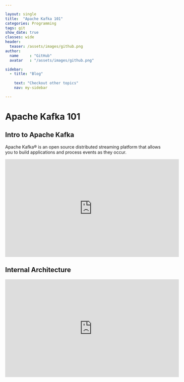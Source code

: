 ```yaml
---

layout: single
title:  "Apache Kafka 101"
categories: Programming
tags: git
show_date: true
classes: wide
header:
  teaser: /assets/images/github.png
author:
  name     : "GitHub"
  avatar   : "/assets/images/github.png"

sidebar:
  - title: "Blog"
   
    text: "Checkout other topics"
    nav: my-sidebar

---
```


# Apache Kafka 101

## Intro to Apache Kafka
Apache Kafka® is an open source distributed streaming platform that allows you to build applications and process events as they occur. 

<iframe width="560" height="315" src="https://www.youtube.com/embed/videoseries?si=zdg1d4X5N_Nr7_qj&amp;list=PLa7VYi0yPIH0KbnJQcMv5N9iW8HkZHztH" title="YouTube video player" frameborder="0" allow="accelerometer; autoplay; clipboard-write; encrypted-media; gyroscope; picture-in-picture; web-share" referrerpolicy="strict-origin-when-cross-origin" allowfullscreen></iframe>

## Internal Architecture

<iframe width="560" height="315" src="https://www.youtube.com/embed/videoseries?si=W4fUHFtx2QlH5XxO&amp;list=PLa7VYi0yPIH14oEOfwbcE9_gM5lOZ4ICN" title="YouTube video player" frameborder="0" allow="accelerometer; autoplay; clipboard-write; encrypted-media; gyroscope; picture-in-picture; web-share" referrerpolicy="strict-origin-when-cross-origin" allowfullscreen></iframe>
